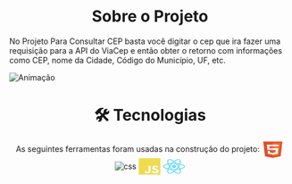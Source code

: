 


<h1 align="center">Sobre o Projeto</h1>
 
No Projeto Para Consultar CEP basta você digitar o cep que ira fazer uma requisição  para a API do ViaCep e então obter o retorno com informações como CEP, nome da Cidade, Código do Município, UF, etc.


![Animação ](https://user-images.githubusercontent.com/86318311/221974402-3fc8586d-90f5-4918-9eca-b173261f0de6.gif)





<h1 align="center">🛠 Tecnologias</h1>
 
<p align="center">As seguintes ferramentas foram usadas na construção do projeto:                           
<img align="center" alt="HTML" height="30" width="40" src="https://raw.githubusercontent.com/devicons/devicon/master/icons/html5/html5-original.svg">
<img align="center" alt="css" height="80" width="30" src="https://icongr.am/devicon/css3-original-wordmark.svg?size=150&color=currentColor">
<img align="center" alt="Js" height="30" width="40" src="https://raw.githubusercontent.com/devicons/devicon/master/icons/javascript/javascript-plain.svg">
<img align="center" alt="React" height="30" width="40" src="https://raw.githubusercontent.com/devicons/devicon/master/icons/react/react-original.svg">
</p>
